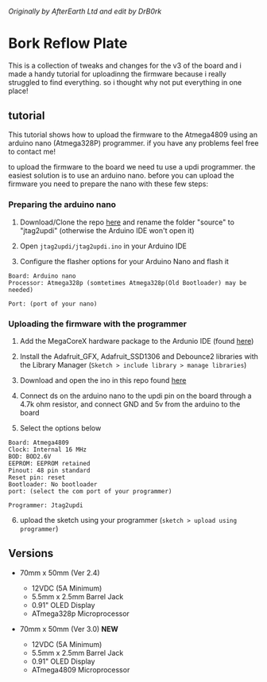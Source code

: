 ###### Originally by AfterEarth Ltd and edit by DrB0rk

# **Bork Reflow Plate**

This is a collection of tweaks and changes for the v3 of the board and i made a handy tutorial for uploadinng the firmware because i really struggled to find everything. so i thought why not put everything in one place!

## tutorial

This tutorial shows how to upload the firmware to the Atmega4809 using an arduino nano (Atmega328P) programmer. if you have any problems feel free to contact me!

to upload the firmware to the board we need tu use a updi programmer. the easiest solution is to use an arduino nano. before you can upload the firmware you need to prepare the nano with these few steps:

### Preparing the arduino nano
 
1. Download/Clone the repo [here](https://github.com/ElTangas/jtag2updi) and rename the folder "source" to "jtag2updi" (otherwise the Arduino IDE won't open it)

2. Open `jtag2updi/jtag2updi.ino` in your Arduino IDE

3. Configure the flasher options for your Arduino Nano and flash it
```
Board: Arduino nano
Processor: Atmega328p (somtetimes Atmega328p(Old Bootloader) may be needed)

Port: (port of your nano)
``` 

### Uploading the firmware with the programmer

1. Add the MegaCoreX hardware package to the Ardunio IDE (found [here](https://github.com/MCUdude/MegaCoreX#how-to-install))

2. Install the Adafruit_GFX, Adafruit_SSD1306 and Debounce2 libraries with the Library Manager (`Sketch > include library > manage libraries`)

3. Download and open the ino in this repo found [here](https://github.com/DrB0rk/Bork-Reflow-Plate/blob/main/Board%20Versions/70mm%20by%2050mm%20Ver3.0%20ATmega4809/Software/SW1.0_HW3.0_70by50mm/SW1.0_HW3.0_70by50mm.ino)

4. Connect ds on the arduino nano to the updi pin on the board through a 4.7k ohm resistor, and connect GND and 5v from the arduino to the board

5. Select the options below

```
Board: Atmega4809
Clock: Internal 16 MHz
BOD: BOD2.6V
EEPROM: EEPROM retained
Pinout: 48 pin standard
Reset pin: reset
Bootloader: No bootloader
port: (select the com port of your programmer)

Programmer: Jtag2updi
```

6. upload the sketch using your programmer (`sketch > upload using programmer`)

## Versions

- 70mm x 50mm (Ver 2.4)
  - 12VDC (5A Minimum)
  - 5.5mm x 2.5mm Barrel Jack
  - 0.91" OLED Display
  - ATmega328p Microprocessor

- 70mm x 50mm (Ver 3.0) **NEW**
  - 12VDC (5A Minimum)
  - 5.5mm x 2.5mm Barrel Jack
  - 0.91" OLED Display
  - ATmega4809 Microprocessor
